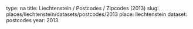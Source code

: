 type: na
title: Liechtenstein / Postcodes / Zipcodes (2013)
slug: places/liechtenstein/datasets/postcodes/2013
place: liechtenstein
dataset: postcodes
year: 2013
